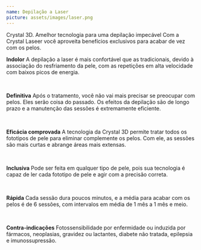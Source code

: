 ```yaml
---
name: Depilação a Laser
picture: assets/images/laser.png
---
```

Crystal 3D. Amelhor tecnologia para
uma depilação impecável
Com a Crystal Laseer você aproveita benefícios exclusivos para acabar de vez com os pelos.

<strong>Indolor</strong>
A depilação a laser é mais confortável que as tradicionais, devido à associação do resfriamento da pele, com as repetições em alta velocidade com baixos picos de energia.

<br>

<strong>Definitiva</strong>
Após o tratamento, você não vai mais precisar se preocupar com pelos. Eles serão coisa do passado. Os efeitos da depilação são de longo prazo e a manutenção das sessões é extremamente eficiente.

<br>

<strong>Eficácia comprovada</strong>
A tecnologia da Crystal 3D permite tratar todos os fototipos de pele para eliminar complemente os pelos. Com ele, as sessões são mais curtas e abrange áreas mais extensas.

<br>

<strong>Inclusiva</strong>
Pode ser feita em qualquer tipo de pele, pois sua tecnologia é capaz de ler cada fototipo de pele e agir com a precisão correta.

<br>

<strong>Rápida</strong>
Cada sessão dura poucos minutos, e a média para acabar com os pelos é de 6 sessões, com intervalos em média de 1 mês a 1 mês e meio.

<br>

<strong>Contra-indicações</strong>
Fotossensibilidade por enfermidade ou induzida por fármacos, neoplasias, gravidez ou lactantes, diabete não tratada, epilepsia e imunossupressão.
